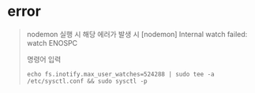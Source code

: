 
# error
> nodemon 실행 시 해당 에러가 발생 시 [nodemon] Internal watch failed: watch ENOSPC
>
> 명령어 입력
>```
>echo fs.inotify.max_user_watches=524288 | sudo tee -a /etc/sysctl.conf && sudo sysctl -p
